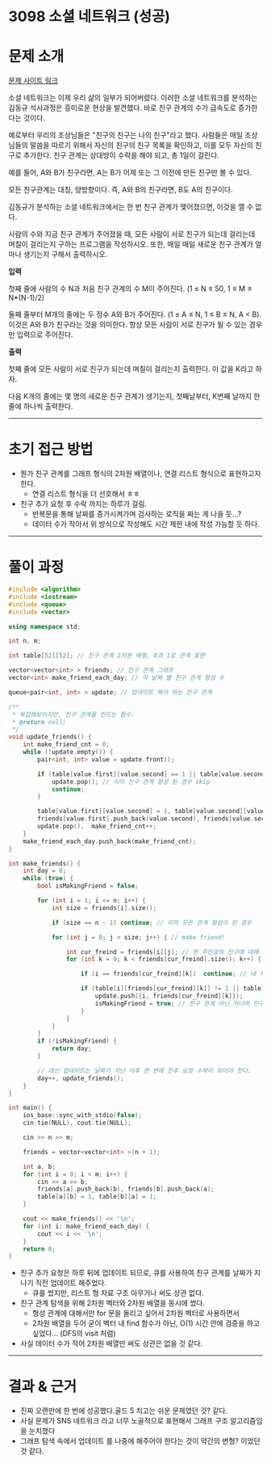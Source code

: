 # 3098 소셜 네트워크 (성공)

# 문제 소개

[문제 사이트 링크](https://www.acmicpc.net/problem/3098)

소셜 네트워크는 이제 우리 삶의 일부가 되어버렸다. 이러한 소셜 네트워크를 분석하는 김동규 석사과정은 흥미로운 현상을 발견했다. 바로 친구 관계의 수가 급속도로 증가한다는 것이다.

예로부터 우리의 조상님들은 "친구의 친구는 나의 친구"라고 했다. 사람들은 매일 조상님들의 말씀을 따르기 위해서 자신의 친구의 친구 목록을 확인하고, 이를 모두 자신의 친구로 추가한다. 친구 관계는 상대방이 수락을 해야 되고, 총 1일이 걸린다.

예를 들어, A와 B가 친구라면, A는 B가 어제 또는 그 이전에 만든 친구만 볼 수 있다.

모든 친구관계는 대칭, 양방향이다. 즉, A와 B의 친구라면, B도 A의 친구이다.

김동규가 분석하는 소셜 네트워크에서는 한 번 친구 관계가 맺어졌으면, 이것을 깰 수 없다.

사람의 수와 지금 친구 관계가 주어졌을 때, 모든 사람이 서로 친구가 되는데 걸리는데 며칠이 걸리는지 구하는 프로그램을 작성하시오. 또한, 매일 매일 새로운 친구 관계가 얼마나 생기는지 구해서 출력하시오.

**입력** 

첫째 줄에 사람의 수 N과 처음 친구 관계의 수 M이 주어진다. (1 ≤ N ≤ 50, 1 ≤ M ≤ N*(N-1)/2)

둘째 줄부터 M개의 줄에는 두 정수 A와 B가 주어진다. (1 ≤ A ≤ N, 1 ≤ B ≤ N, A < B). 이것은 A와 B가 친구라는 것을 의미한다. 항상 모든 사람이 서로 친구가 될 수 있는 경우만 입력으로 주어진다.

**출력**

첫째 줄에 모든 사람이 서로 친구가 되는데 며칠이 걸리는지 출력한다. 이 값을 K라고 하자.

다음 K개의 줄에는 몇 명의 새로운 친구 관계가 생기는지, 첫째날부터, K번째 날까지 한 줄에 하나씩 출력한다.

---

# 초기 접근 방법

- 뭔가 친구 관계를 그래프 형식의 2차원 배열이나, 연결 리스트 형식으로 표현하고자 한다.
    - 연결 리스트 형식을 더 선호해서 ㅎㅎ
- 친구 추가 요청 후 수락 까지는 하루가 걸림.
    - 반복문을 통해 날짜를 증가시켜가며 검사하는 로직을 짜는 게 나을 듯…?
    - 데이터 수가 작아서 위 방식으로 작성해도 시간 제한 내에 작성 가능할 듯 하다.

---

# 풀이 과정

```cpp
#include <algorithm>
#include <iostream>
#include <queue>
#include <vector>

using namespace std;

int n, m;

int table[52][52]; // 친구 관계 2차원 배열, 0과 1로 관계 표현

vector<vector<int> > friends; // 친구 관계 그래프
vector<int> make_friend_each_day; // 각 날짜 별 친구 관계 형성 수

queue<pair<int, int> > update; // 업데이트 해야 하는 친구 관계

/**
 * 복잡해보이지만, 친구 관계를 만드는 함수.
 * @return null;
 */
void update_friends() { 
    int make_friend_cnt = 0;
    while (!update.empty()) {
        pair<int, int> value = update.front();

        if (table[value.first][value.second] == 1 || table[value.second][value.first] == 1) {
            update.pop(); // 이미 친구 관계 형성 된 경우 skip
            continue;
        }

        table[value.first][value.second] = 1, table[value.second][value.first] = 1;
        friends[value.first].push_back(value.second), friends[value.second].push_back(value.first);
        update.pop(),  make_friend_cnt++;
    }
    make_friend_each_day.push_back(make_friend_cnt);
}

int make_friends() {
    int day = 0;
    while (true) {
        bool isMakingFriend = false;

        for (int i = 1; i <= n; i++) {
            int size = friends[i].size();

            if (size == n - 1) continue; // 이미 모든 관계 형성이 된 경우

            for (int j = 0; j < size; j++) { // make friend!

                int cur_freind = friends[i][j]; // 현 주인공의 친구에 대해
                for (int k = 0; k < friends[cur_freind].size(); k++) { // 현 주인공의 친구의 친구에 대해

                    if (i == friends[cur_freind][k])  continue; // 내 자신은 skip

                    if (table[i][friends[cur_freind][k]] != 1 || table[friends[cur_freind][k]][i] != 1) { // 현 주인공의 친구의 친구 찾기.
                        update.push({i, friends[cur_freind][k]});
                        isMakingFriend = true; // 친구 관계 아닌 저너머 친구를 친구로.
                    }
                }
            }
        }
        if (!isMakingFriend) {
            return day;
        }

        // 대신 업데이트는 날짜가 지난 이후 한 번에 친추 요청 수락이 되어야 한다.
        day++, update_friends();
    }
}

int main() {
    ios_base::sync_with_stdio(false);
    cin.tie(NULL), cout.tie(NULL);

    cin >> n >> m;

    friends = vector<vector<int> >(n + 1);

    int a, b;
    for (int i = 0; i < m; i++) {
        cin >> a >> b;
        friends[a].push_back(b), friends[b].push_back(a);
        table[a][b] = 1, table[b][a] = 1;
    }

    cout << make_friends() << '\n';
    for (int i: make_friend_each_day) {
        cout << i << '\n';
    }
    return 0;
}

```

- 친구 추가 요청은 하루 뒤에 업데이트 되므로, 큐를 사용하여 친구 관계를 날짜가 지나기 직전 업데이트 해주었다.
    - 큐를 썼지만, 리스트 형 자료 구조 아무거나 써도 상관 없다.
- 친구 관계 탐색을 위해 2차원 벡터와 2차원 배열을 동시에 썼다.
    - 형성 관계에 대해서만 for 문을 돌리고 싶어서 2차원 벡터로 사용하면서
    - 2차원 배열을 두어 굳이 벡터 내 find 함수가 아닌, O(1) 시간 안에 검증을 하고 싶었다… (DFS의 visit 처럼)
- 사실 데이터 수가 적어 2차원 배열만 써도 상관은 없을 것 같다.

---

# 결과 & 근거

- 진짜 오랜만에 한 번에 성공했다.골드 5 치고는 쉬운 문제였던 것? 같다.
- 사실 문제가 SNS 네트워크 라고 너무 노골적으로 표현해서 그래프 구조 알고리즘임을 눈치챘다
- 그래프 탐색 속에서 업데이트 를 나중에 해주어야 한다는 것이 약간의 변형? 이었던 것 같다.